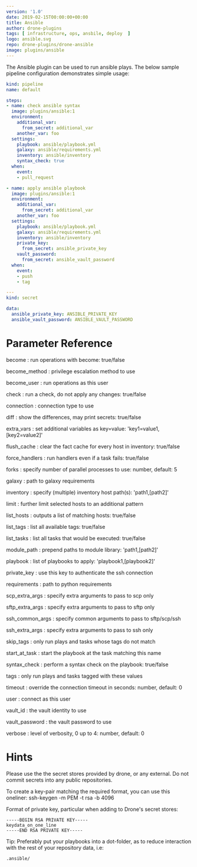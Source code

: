 ```yaml
---
version: '1.0'
date: 2019-02-15T00:00:00+00:00
title: Ansible
author: drone-plugins
tags: [ infrastructure, ops, ansbile, deploy  ]
logo: ansible.svg
repo: drone-plugins/drone-ansible
image: plugins/ansible
---
```


The Ansible plugin can be used to run ansible plays. The below sample pipeline configuration demonstrates simple usage:

```yaml
kind: pipeline
name: default

steps:
- name: check ansible syntax
  image: plugins/ansible:1
  environment:
    additional_var:
      from_secret: additional_var
    another_var: foo
  settings:
    playbook: ansible/playbook.yml
    galaxy: ansible/requirements.yml
    inventory: ansible/inventory
    syntax_check: true
  when:
    event:
    - pull_request

- name: apply ansible playbook
  image: plugins/ansible:1
  environment:
    additional_var:
      from_secret: additional_var
    another_var: foo
  settings:
    playbook: ansible/playbook.yml
    galaxy: ansible/requirements.yml
    inventory: ansible/inventory
    private_key:
      from_secret: ansible_private_key
    vault_password:
      from_secret: ansible_vault_password
  when:
    event:
    - push
    - tag

---
kind: secret

data:
  ansible_private_key: ANSIBLE_PRIVATE_KEY
  ansible_vault_password: ANSIBLE_VAULT_PASSWORD
```


# Parameter Reference

become
: run operations with become: true/false

become_method
: privilege escalation method to use

become_user
: run operations as this user

check
: run a check, do not apply any changes: true/false

connection
: connection type to use

diff
: show the differences, may print secrets: true/false

extra_vars
: set additional variables as key=value: 'key1=value1,[key2=value2]'

flush_cache
: clear the fact cache for every host in inventory: true/false

force_handlers
: run handlers even if a task fails: true/false

forks
: specify number of parallel processes to use: number, default: 5

galaxy
: path to galaxy requirements

inventory
: specify (multiple) inventory host path(s): 'path1,[path2]'

limit
: further limit selected hosts to an additional pattern

list_hosts
: outputs a list of matching hosts: true/false

list_tags
: list all available tags: true/false

list_tasks
: list all tasks that would be executed: true/false

module_path
: prepend paths to module library: 'path1,[path2]'

playbook
: list of playbooks to apply: 'playbook1,[playbook2]'

private_key
: use this key to authenticate the ssh connection

requirements
: path to python requirements

scp_extra_args
: specify extra arguments to pass to scp only

sftp_extra_args
: specify extra arguments to pass to sftp only

ssh_common_args
: specify common arguments to pass to sftp/scp/ssh

ssh_extra_args
: specify extra arguments to pass to ssh only

skip_tags
: only run plays and tasks whose tags do not match

start_at_task
: start the playbook at the task matching this name

syntax_check
: perform a syntax check on the playbook: true/false

tags
: only run plays and tasks tagged with these values

timeout
: override the connection timeout in seconds: number, default: 0

user
: connect as this user

vault_id
: the vault identity to use

vault_password
: the vault password to use

verbose
: level of verbosity, 0 up to 4: number, default: 0

# Hints

Please use the the secret stores provided by drone, or any external. Do not commit secrets into any public repositories.

To create a key-pair matching the required format, you can use this oneliner:
ssh-keygen -m PEM -t rsa -b 4096

Format of private key, particular when adding to Drone's secret stores:

    -----BEGIN RSA PRIVATE KEY-----
    keydata_on_one_line
    -----END RSA PRIVATE KEY-----

Tip: Preferably put your playbooks into a dot-folder, as to reduce interaction with the rest of your repository data, i.e:

    .ansible/
